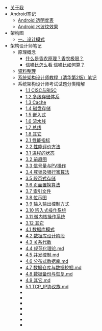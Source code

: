 - [关于我](docs%2Fabout%2Fabout.md)
- Android笔记
  - [Android 透明度表](docs%2Fandroid%2FAndroid%20%E9%80%8F%E6%98%8E%E5%BA%A6%E8%A1%A8.md)
  - [Android 水波纹效果](docs%2Fandroid%2FAndroid%20%E6%B0%B4%E6%B3%A2%E7%BA%B9%E6%95%88%E6%9E%9C.md)
- 架构图
  - [一、设计模式](docs%2F%E6%9E%B6%E6%9E%84%E5%9B%BE%2F%E8%AE%BE%E8%AE%A1%E6%A8%A1%E5%BC%8F.md)
- 架构设计师笔记
  - 原理概念
    - [什么是香农原理？香农极限？](docs%2F%E6%9E%B6%E6%9E%84%2F%E5%8E%9F%E7%90%86%E6%A6%82%E5%BF%B5%2F%E4%BB%80%E4%B9%88%E6%98%AF%E9%A6%99%E5%86%9C%E5%8E%9F%E7%90%86%EF%BC%9F%E9%A6%99%E5%86%9C%E6%9E%81%E9%99%90%EF%BC%9F.md)
    - [信噪比怎么看 信噪比如何算？](docs%2F%E6%9E%B6%E6%9E%84%2F%E5%8E%9F%E7%90%86%E6%A6%82%E5%BF%B5%2F%E4%BF%A1%E5%99%AA%E6%AF%94%E6%80%8E%E4%B9%88%E7%9C%8B%20%E4%BF%A1%E5%99%AA%E6%AF%94%E5%A6%82%E4%BD%95%E7%AE%97%EF%BC%9F.md)
  - [资料整理](docs%2F%E6%9E%B6%E6%9E%84%2F%E8%B5%84%E6%96%99%2F%E7%B3%BB%E7%BB%9F%E6%9E%B6%E6%9E%84%E8%AE%BE%E8%AE%A1%E5%B8%88%E8%80%83%E8%AF%95%E7%AC%94%E8%AE%B0.md)
  - [系统架构设计师教程（清华第2版）笔记](docs%2F%E6%9E%B6%E6%9E%84%2F2022JG.md)
  - 系统架构设计师考试试题分类精解
    - [1.1 CISC与RISC](docs%2F%E6%9E%B6%E6%9E%84%2F%E7%B3%BB%E7%BB%9F%E6%9E%B6%E6%9E%84%E8%AE%BE%E8%AE%A1%E5%B8%88%E8%80%83%E8%AF%95%E8%AF%95%E9%A2%98%E5%88%86%E7%B1%BB%E7%B2%BE%E8%A7%A3%2F1.1%20CISC%E4%B8%8ERISC.md)
    - [1.2 多级存储体系](docs%2F%E6%9E%B6%E6%9E%84%2F%E7%B3%BB%E7%BB%9F%E6%9E%B6%E6%9E%84%E8%AE%BE%E8%AE%A1%E5%B8%88%E8%80%83%E8%AF%95%E8%AF%95%E9%A2%98%E5%88%86%E7%B1%BB%E7%B2%BE%E8%A7%A3%2F1.2%20%E5%A4%9A%E7%BA%A7%E5%AD%98%E5%82%A8%E4%BD%93%E7%B3%BB.md)
    - [1.3 Cache](docs%2F%E6%9E%B6%E6%9E%84%2F%E7%B3%BB%E7%BB%9F%E6%9E%B6%E6%9E%84%E8%AE%BE%E8%AE%A1%E5%B8%88%E8%80%83%E8%AF%95%E8%AF%95%E9%A2%98%E5%88%86%E7%B1%BB%E7%B2%BE%E8%A7%A3%2F1.3%20Cache.md)
    - [1.4 磁盘存储](docs%2F%E6%9E%B6%E6%9E%84%2F%E7%B3%BB%E7%BB%9F%E6%9E%B6%E6%9E%84%E8%AE%BE%E8%AE%A1%E5%B8%88%E8%80%83%E8%AF%95%E8%AF%95%E9%A2%98%E5%88%86%E7%B1%BB%E7%B2%BE%E8%A7%A3%2F1.4%20%E7%A3%81%E7%9B%98%E5%AD%98%E5%82%A8.md)
    - [1.5 嵌入式](docs%2F%E6%9E%B6%E6%9E%84%2F%E7%B3%BB%E7%BB%9F%E6%9E%B6%E6%9E%84%E8%AE%BE%E8%AE%A1%E5%B8%88%E8%80%83%E8%AF%95%E8%AF%95%E9%A2%98%E5%88%86%E7%B1%BB%E7%B2%BE%E8%A7%A3%2F1.5%20%E5%B5%8C%E5%85%A5%E5%BC%8F.md)
    - [1.6 流水线](docs%2F%E6%9E%B6%E6%9E%84%2F%E7%B3%BB%E7%BB%9F%E6%9E%B6%E6%9E%84%E8%AE%BE%E8%AE%A1%E5%B8%88%E8%80%83%E8%AF%95%E8%AF%95%E9%A2%98%E5%88%86%E7%B1%BB%E7%B2%BE%E8%A7%A3%2F1.6%20%E6%B5%81%E6%B0%B4%E7%BA%BF.md)
    - [1.7 总线](docs%2F%E6%9E%B6%E6%9E%84%2F%E7%B3%BB%E7%BB%9F%E6%9E%B6%E6%9E%84%E8%AE%BE%E8%AE%A1%E5%B8%88%E8%80%83%E8%AF%95%E8%AF%95%E9%A2%98%E5%88%86%E7%B1%BB%E7%B2%BE%E8%A7%A3%2F1.7%20%E6%80%BB%E7%BA%BF.md)
    - [1.8 其它](docs%2F%E6%9E%B6%E6%9E%84%2F%E7%B3%BB%E7%BB%9F%E6%9E%B6%E6%9E%84%E8%AE%BE%E8%AE%A1%E5%B8%88%E8%80%83%E8%AF%95%E8%AF%95%E9%A2%98%E5%88%86%E7%B1%BB%E7%B2%BE%E8%A7%A3%2F1.8%20%E5%85%B6%E5%AE%83.md)
    - [2.1 性能指标](docs%2F%E6%9E%B6%E6%9E%84%2F%E7%B3%BB%E7%BB%9F%E6%9E%B6%E6%9E%84%E8%AE%BE%E8%AE%A1%E5%B8%88%E8%80%83%E8%AF%95%E8%AF%95%E9%A2%98%E5%88%86%E7%B1%BB%E7%B2%BE%E8%A7%A3%2F2.1%20%E6%80%A7%E8%83%BD%E6%8C%87%E6%A0%87.md)
    - [2.2 性能评价方法](docs%2F%E6%9E%B6%E6%9E%84%2F%E7%B3%BB%E7%BB%9F%E6%9E%B6%E6%9E%84%E8%AE%BE%E8%AE%A1%E5%B8%88%E8%80%83%E8%AF%95%E8%AF%95%E9%A2%98%E5%88%86%E7%B1%BB%E7%B2%BE%E8%A7%A3%2F2.2%20%E6%80%A7%E8%83%BD%E8%AF%84%E4%BB%B7%E6%96%B9%E6%B3%95.md)
    - [3.1 进程的状态](docs%2F%E6%9E%B6%E6%9E%84%2F%E7%B3%BB%E7%BB%9F%E6%9E%B6%E6%9E%84%E8%AE%BE%E8%AE%A1%E5%B8%88%E8%80%83%E8%AF%95%E8%AF%95%E9%A2%98%E5%88%86%E7%B1%BB%E7%B2%BE%E8%A7%A3%2F3.1%20%E8%BF%9B%E7%A8%8B%E7%9A%84%E7%8A%B6%E6%80%81.md)
    - [3.2 前趋图](docs%2F%E6%9E%B6%E6%9E%84%2F%E7%B3%BB%E7%BB%9F%E6%9E%B6%E6%9E%84%E8%AE%BE%E8%AE%A1%E5%B8%88%E8%80%83%E8%AF%95%E8%AF%95%E9%A2%98%E5%88%86%E7%B1%BB%E7%B2%BE%E8%A7%A3%2F3.2%20%E5%89%8D%E8%B6%8B%E5%9B%BE.md)
    - [3.3 信号量与PV操作](docs%2F%E6%9E%B6%E6%9E%84%2F%E7%B3%BB%E7%BB%9F%E6%9E%B6%E6%9E%84%E8%AE%BE%E8%AE%A1%E5%B8%88%E8%80%83%E8%AF%95%E8%AF%95%E9%A2%98%E5%88%86%E7%B1%BB%E7%B2%BE%E8%A7%A3%2F3.3%20%E4%BF%A1%E5%8F%B7%E9%87%8F%E4%B8%8EPV%E6%93%8D%E4%BD%9C.md)
    - [3.4 死锁及银行家算法](docs%2F%E6%9E%B6%E6%9E%84%2F%E7%B3%BB%E7%BB%9F%E6%9E%B6%E6%9E%84%E8%AE%BE%E8%AE%A1%E5%B8%88%E8%80%83%E8%AF%95%E8%AF%95%E9%A2%98%E5%88%86%E7%B1%BB%E7%B2%BE%E8%A7%A3%2F3.4%20%E6%AD%BB%E9%94%81%E5%8F%8A%E9%93%B6%E8%A1%8C%E5%AE%B6%E7%AE%97%E6%B3%95.md)
    - [3.5 段页式存储](docs%2F%E6%9E%B6%E6%9E%84%2F%E7%B3%BB%E7%BB%9F%E6%9E%B6%E6%9E%84%E8%AE%BE%E8%AE%A1%E5%B8%88%E8%80%83%E8%AF%95%E8%AF%95%E9%A2%98%E5%88%86%E7%B1%BB%E7%B2%BE%E8%A7%A3%2F3.5%20%E6%AE%B5%E9%A1%B5%E5%BC%8F%E5%AD%98%E5%82%A8.md)
    - [3.6 页面置换算法](docs%2F%E6%9E%B6%E6%9E%84%2F%E7%B3%BB%E7%BB%9F%E6%9E%B6%E6%9E%84%E8%AE%BE%E8%AE%A1%E5%B8%88%E8%80%83%E8%AF%95%E8%AF%95%E9%A2%98%E5%88%86%E7%B1%BB%E7%B2%BE%E8%A7%A3%2F3.6%20%E9%A1%B5%E9%9D%A2%E7%BD%AE%E6%8D%A2%E7%AE%97%E6%B3%95.md)
    - [3.7 索引文件](docs%2F%E6%9E%B6%E6%9E%84%2F%E7%B3%BB%E7%BB%9F%E6%9E%B6%E6%9E%84%E8%AE%BE%E8%AE%A1%E5%B8%88%E8%80%83%E8%AF%95%E8%AF%95%E9%A2%98%E5%88%86%E7%B1%BB%E7%B2%BE%E8%A7%A3%2F3.7%20%E7%B4%A2%E5%BC%95%E6%96%87%E4%BB%B6.md)
    - [3.8 位示图](docs%2F%E6%9E%B6%E6%9E%84%2F%E7%B3%BB%E7%BB%9F%E6%9E%B6%E6%9E%84%E8%AE%BE%E8%AE%A1%E5%B8%88%E8%80%83%E8%AF%95%E8%AF%95%E9%A2%98%E5%88%86%E7%B1%BB%E7%B2%BE%E8%A7%A3%2F3.8%20%E4%BD%8D%E7%A4%BA%E5%9B%BE.md)
    - [3.9 输入输出控制方式](docs%2F%E6%9E%B6%E6%9E%84%2F%E7%B3%BB%E7%BB%9F%E6%9E%B6%E6%9E%84%E8%AE%BE%E8%AE%A1%E5%B8%88%E8%80%83%E8%AF%95%E8%AF%95%E9%A2%98%E5%88%86%E7%B1%BB%E7%B2%BE%E8%A7%A3%2F3.9%20%E8%BE%93%E5%85%A5%E8%BE%93%E5%87%BA%E6%8E%A7%E5%88%B6%E6%96%B9%E5%BC%8F.md)
    - [3.10 嵌入式操作系统](docs%2F%E6%9E%B6%E6%9E%84%2F%E7%B3%BB%E7%BB%9F%E6%9E%B6%E6%9E%84%E8%AE%BE%E8%AE%A1%E5%B8%88%E8%80%83%E8%AF%95%E8%AF%95%E9%A2%98%E5%88%86%E7%B1%BB%E7%B2%BE%E8%A7%A3%2F3.10%20%E5%B5%8C%E5%85%A5%E5%BC%8F%E6%93%8D%E4%BD%9C%E7%B3%BB%E7%BB%9F.md)
    - [3.11 微内核操作系统](docs%2F%E6%9E%B6%E6%9E%84%2F%E7%B3%BB%E7%BB%9F%E6%9E%B6%E6%9E%84%E8%AE%BE%E8%AE%A1%E5%B8%88%E8%80%83%E8%AF%95%E8%AF%95%E9%A2%98%E5%88%86%E7%B1%BB%E7%B2%BE%E8%A7%A3%2F3.11%20%E5%BE%AE%E5%86%85%E6%A0%B8%E6%93%8D%E4%BD%9C%E7%B3%BB%E7%BB%9F.md)
    - [3.12 其它](docs%2F%E6%9E%B6%E6%9E%84%2F%E7%B3%BB%E7%BB%9F%E6%9E%B6%E6%9E%84%E8%AE%BE%E8%AE%A1%E5%B8%88%E8%80%83%E8%AF%95%E8%AF%95%E9%A2%98%E5%88%86%E7%B1%BB%E7%B2%BE%E8%A7%A3%2F3.12%20%E5%85%B6%E5%AE%83.md)
    - [4.1 数据库模式](docs%2F%E6%9E%B6%E6%9E%84%2F%E7%B3%BB%E7%BB%9F%E6%9E%B6%E6%9E%84%E8%AE%BE%E8%AE%A1%E5%B8%88%E8%80%83%E8%AF%95%E8%AF%95%E9%A2%98%E5%88%86%E7%B1%BB%E7%B2%BE%E8%A7%A3%2F4.1%20%E6%95%B0%E6%8D%AE%E5%BA%93%E6%A8%A1%E5%BC%8F.md)
    - [4.2 数据库设计阶段](docs%2F%E6%9E%B6%E6%9E%84%2F%E7%B3%BB%E7%BB%9F%E6%9E%B6%E6%9E%84%E8%AE%BE%E8%AE%A1%E5%B8%88%E8%80%83%E8%AF%95%E8%AF%95%E9%A2%98%E5%88%86%E7%B1%BB%E7%B2%BE%E8%A7%A3%2F4.2%20%E6%95%B0%E6%8D%AE%E5%BA%93%E8%AE%BE%E8%AE%A1%E9%98%B6%E6%AE%B5.md)
    - [4.3 关系代数](docs%2F%E6%9E%B6%E6%9E%84%2F%E7%B3%BB%E7%BB%9F%E6%9E%B6%E6%9E%84%E8%AE%BE%E8%AE%A1%E5%B8%88%E8%80%83%E8%AF%95%E8%AF%95%E9%A2%98%E5%88%86%E7%B1%BB%E7%B2%BE%E8%A7%A3%2F4.3%20%E5%85%B3%E7%B3%BB%E4%BB%A3%E6%95%B0.md)
    - [4.4 规范化理论.md](docs%2F%E6%9E%B6%E6%9E%84%2F%E7%B3%BB%E7%BB%9F%E6%9E%B6%E6%9E%84%E8%AE%BE%E8%AE%A1%E5%B8%88%E8%80%83%E8%AF%95%E8%AF%95%E9%A2%98%E5%88%86%E7%B1%BB%E7%B2%BE%E8%A7%A3%2F4.4%20%E8%A7%84%E8%8C%83%E5%8C%96%E7%90%86%E8%AE%BA.md)
    - [4.5 并发控制.md](docs%2F%E6%9E%B6%E6%9E%84%2F%E7%B3%BB%E7%BB%9F%E6%9E%B6%E6%9E%84%E8%AE%BE%E8%AE%A1%E5%B8%88%E8%80%83%E8%AF%95%E8%AF%95%E9%A2%98%E5%88%86%E7%B1%BB%E7%B2%BE%E8%A7%A3%2F4.5%20%E5%B9%B6%E5%8F%91%E6%8E%A7%E5%88%B6.md)
    - [4.6 分布式数据库.md](docs%2F%E6%9E%B6%E6%9E%84%2F%E7%B3%BB%E7%BB%9F%E6%9E%B6%E6%9E%84%E8%AE%BE%E8%AE%A1%E5%B8%88%E8%80%83%E8%AF%95%E8%AF%95%E9%A2%98%E5%88%86%E7%B1%BB%E7%B2%BE%E8%A7%A3%2F4.6%20%E5%88%86%E5%B8%83%E5%BC%8F%E6%95%B0%E6%8D%AE%E5%BA%93.md)
    - [4.7 数据仓库与数据挖掘.md](docs%2F%E6%9E%B6%E6%9E%84%2F%E7%B3%BB%E7%BB%9F%E6%9E%B6%E6%9E%84%E8%AE%BE%E8%AE%A1%E5%B8%88%E8%80%83%E8%AF%95%E8%AF%95%E9%A2%98%E5%88%86%E7%B1%BB%E7%B2%BE%E8%A7%A3%2F4.7%20%E6%95%B0%E6%8D%AE%E4%BB%93%E5%BA%93%E4%B8%8E%E6%95%B0%E6%8D%AE%E6%8C%96%E6%8E%98.md)
    - [4.8 数据备份与恢复.md](docs%2F%E6%9E%B6%E6%9E%84%2F%E7%B3%BB%E7%BB%9F%E6%9E%B6%E6%9E%84%E8%AE%BE%E8%AE%A1%E5%B8%88%E8%80%83%E8%AF%95%E8%AF%95%E9%A2%98%E5%88%86%E7%B1%BB%E7%B2%BE%E8%A7%A3%2F4.8%20%E6%95%B0%E6%8D%AE%E5%A4%87%E4%BB%BD%E4%B8%8E%E6%81%A2%E5%A4%8D.md)
    - [4.9 其它.md](docs%2F%E6%9E%B6%E6%9E%84%2F%E7%B3%BB%E7%BB%9F%E6%9E%B6%E6%9E%84%E8%AE%BE%E8%AE%A1%E5%B8%88%E8%80%83%E8%AF%95%E8%AF%95%E9%A2%98%E5%88%86%E7%B1%BB%E7%B2%BE%E8%A7%A3%2F4.9%20%E5%85%B6%E5%AE%83.md)
    - [5.1 TCP_IP协议族.md](docs%2F%E6%9E%B6%E6%9E%84%2F%E7%B3%BB%E7%BB%9F%E6%9E%B6%E6%9E%84%E8%AE%BE%E8%AE%A1%E5%B8%88%E8%80%83%E8%AF%95%E8%AF%95%E9%A2%98%E5%88%86%E7%B1%BB%E7%B2%BE%E8%A7%A3%2F5.1%20TCP_IP%E5%8D%8F%E8%AE%AE%E6%97%8F.md)
    - 
    - 
    - 
    - 
    - 
    - 
    - 